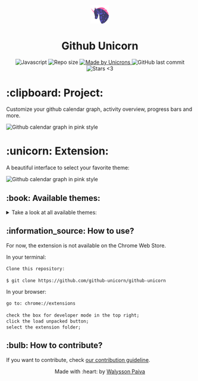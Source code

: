 <div align="center">
    <img alt="Unicorn" width="10%" heigth="10%" src="assets/icon_github.svg">
    <h1>
Github Unicorn
</h1>
</div>

<p align="center">
   <a>
    <img alt="Javascript" src="https://img.shields.io/github/languages/top/WalyssonPaiva/git-unicorn">
  </a>

  <img alt="Repo size" src="https://img.shields.io/github/repo-size/WalyssonPaiva/git-unicorn">

  <a href="https://www.linkedin.com/in/walyssonpaiva/">
    <img alt="Made by Unicrons" src="https://img.shields.io/badge/Made%20By-Unicorns-pink">
  </a>

  <a>
    <img alt="GitHub last commit" src="https://img.shields.io/github/last-commit/WalyssonPaiva/git-unicorn">
  </a>

  <img alt="Stars <3" src="https://img.shields.io/github/stars/WalyssonPaiva/git-unicorn?style=social">
</p>

<h1>
  :clipboard: Project:
</h1>
<p>Customize your github calendar graph, activity overview, progress bars and more.</p>
<img alt="Github calendar graph in pink style" src="https://user-images.githubusercontent.com/41702724/127695033-3c142c0d-977f-4184-833f-873c06ae1bb4.PNG">

<h1>:unicorn: Extension:</h1>
<p>A beautiful interface to select your favorite theme:</p>
<img alt="Github calendar graph in pink style" src="https://user-images.githubusercontent.com/41702724/127694996-0ef95a91-69b2-482a-8229-7fd931f39020.PNG">

<h2>:book: Available themes:</h2>
<details>
	<summary>Take a look at all available themes:</summary>
	<ul>
		<li> Aura Mono </li>
		<li> Dark Blue </li>
		<li> Dark Unicorn </li>
		<li> Github Halloween </li>
		<li> Harouin </li>
		<li> Light Blue </li>
		<li> Nord Frost </li>
		<li> Pink </li>
		<li> Sunset </li>
		<li> Unicorn </li>
	</ul>
</details>

<h2>:information_source: How to use?</h2>
<p> For now, the extension is not available on the Chrome Web Store. </p>

In your terminal:
```
Clone this repository:

$ git clone https://github.com/github-unicorn/github-unicorn
```
In your browser:
```
go to: chrome://extensions

check the box for developer mode in the top right;
click the load unpacked button;
select the extension folder;
```

<h2>:bulb: How to contribute?</h2>

If you want to contribute, check [ our contribution guideline](CONTRIBUTING.md).

<div align="center">
<p>Made with :heart: by <a href="https://github.com/WalyssonPaiva">Walysson Paiva</a></p>
</div>

